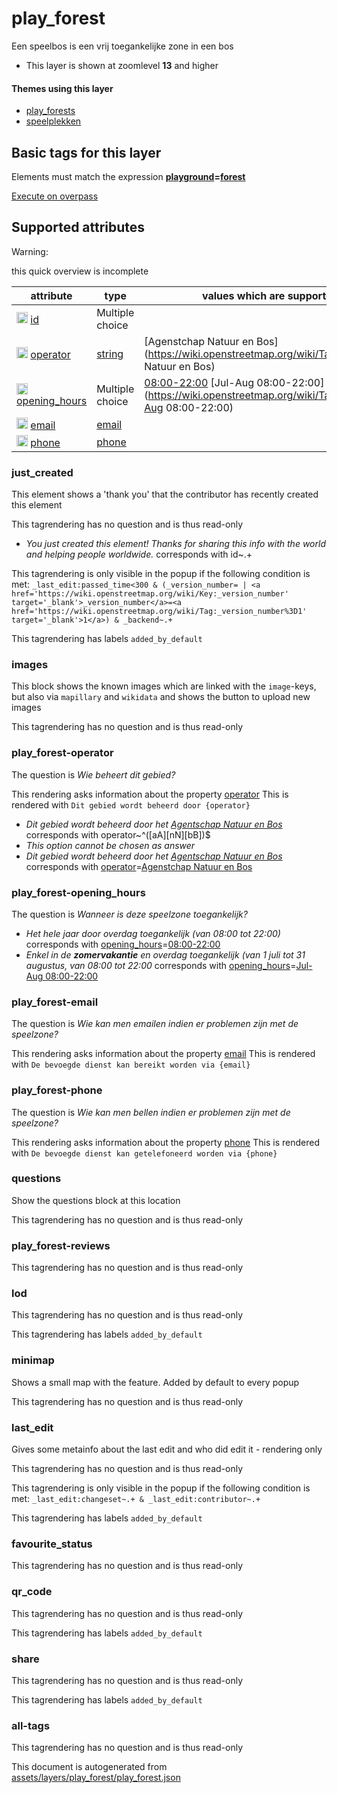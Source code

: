 [//]: # (WARNING: this file is automatically generated. Please find the sources at the bottom and edit those sources)

 play_forest 
=============





Een speelbos is een vrij toegankelijke zone in een bos






  - This layer is shown at zoomlevel **13** and higher




#### Themes using this layer 





  - [play_forests](https://mapcomplete.org/play_forests)
  - [speelplekken](https://mapcomplete.org/speelplekken)




 Basic tags for this layer 
---------------------------



Elements must match the expression **<a href='https://wiki.openstreetmap.org/wiki/Key:playground' target='_blank'>playground</a>=<a href='https://wiki.openstreetmap.org/wiki/Tag:playground%3Dforest' target='_blank'>forest</a>**

[Execute on overpass](http://overpass-turbo.eu/?Q=%5Bout%3Ajson%5D%5Btimeout%3A90%5D%3B%28%20%20%20%20nwr%5B%22playground%22%3D%22forest%22%5D%28%7B%7Bbbox%7D%7D%29%3B%0A%29%3Bout%20body%3B%3E%3Bout%20skel%20qt%3B)



 Supported attributes 
----------------------



Warning: 

this quick overview is incomplete



attribute | type | values which are supported by this layer
----------- | ------ | ------------------------------------------
[<img src='https://mapcomplete.org/assets/svg/statistics.svg' height='18px'>](https://taginfo.openstreetmap.org/keys/id#values) [id](https://wiki.openstreetmap.org/wiki/Key:id) | Multiple choice | 
[<img src='https://mapcomplete.org/assets/svg/statistics.svg' height='18px'>](https://taginfo.openstreetmap.org/keys/operator#values) [operator](https://wiki.openstreetmap.org/wiki/Key:operator) | [string](../SpecialInputElements.md#string) | [Agenstchap Natuur en Bos](https://wiki.openstreetmap.org/wiki/Tag:operator%3DAgenstchap Natuur en Bos)
[<img src='https://mapcomplete.org/assets/svg/statistics.svg' height='18px'>](https://taginfo.openstreetmap.org/keys/opening_hours#values) [opening_hours](https://wiki.openstreetmap.org/wiki/Key:opening_hours) | Multiple choice | [08:00-22:00](https://wiki.openstreetmap.org/wiki/Tag:opening_hours%3D08:00-22:00) [Jul-Aug 08:00-22:00](https://wiki.openstreetmap.org/wiki/Tag:opening_hours%3DJul-Aug 08:00-22:00)
[<img src='https://mapcomplete.org/assets/svg/statistics.svg' height='18px'>](https://taginfo.openstreetmap.org/keys/email#values) [email](https://wiki.openstreetmap.org/wiki/Key:email) | [email](../SpecialInputElements.md#email) | 
[<img src='https://mapcomplete.org/assets/svg/statistics.svg' height='18px'>](https://taginfo.openstreetmap.org/keys/phone#values) [phone](https://wiki.openstreetmap.org/wiki/Key:phone) | [phone](../SpecialInputElements.md#phone) | 




### just_created 



This element shows a 'thank you' that the contributor has recently created this element

This tagrendering has no question and is thus read-only





  - *You just created this element! Thanks for sharing this info with the world and helping people worldwide.*  corresponds with  id~.+


This tagrendering is only visible in the popup if the following condition is met: `_last_edit:passed_time<300 & (_version_number= | <a href='https://wiki.openstreetmap.org/wiki/Key:_version_number' target='_blank'>_version_number</a>=<a href='https://wiki.openstreetmap.org/wiki/Tag:_version_number%3D1' target='_blank'>1</a>) & _backend~.+`

This tagrendering has labels  `added_by_default`



### images 



This block shows the known images which are linked with the `image`-keys, but also via `mapillary` and `wikidata` and shows the button to upload new images

This tagrendering has no question and is thus read-only





### play_forest-operator 



The question is  *Wie beheert dit gebied?*

This rendering asks information about the property  [operator](https://wiki.openstreetmap.org/wiki/Key:operator) This is rendered with  `Dit gebied wordt beheerd door {operator}`



  - *Dit gebied wordt beheerd door het <a href='https://www.natuurenbos.be/spelen'>Agentschap Natuur en Bos</a>*  corresponds with  operator~^([aA][nN][bB])$
  - _This option cannot be chosen as answer_
  - *Dit gebied wordt beheerd door het <a href='https://www.natuurenbos.be/spelen'>Agentschap Natuur en Bos</a>*  corresponds with  <a href='https://wiki.openstreetmap.org/wiki/Key:operator' target='_blank'>operator</a>=<a href='https://wiki.openstreetmap.org/wiki/Tag:operator%3DAgenstchap Natuur en Bos' target='_blank'>Agenstchap Natuur en Bos</a>




### play_forest-opening_hours 



The question is  *Wanneer is deze speelzone toegankelijk?*





  - *Het hele jaar door overdag toegankelijk (van 08:00 tot 22:00)*  corresponds with  <a href='https://wiki.openstreetmap.org/wiki/Key:opening_hours' target='_blank'>opening_hours</a>=<a href='https://wiki.openstreetmap.org/wiki/Tag:opening_hours%3D08:00-22:00' target='_blank'>08:00-22:00</a>
  - *Enkel in de <b>zomervakantie</b> en overdag toegankelijk (van 1 juli tot 31 augustus, van 08:00 tot 22:00*  corresponds with  <a href='https://wiki.openstreetmap.org/wiki/Key:opening_hours' target='_blank'>opening_hours</a>=<a href='https://wiki.openstreetmap.org/wiki/Tag:opening_hours%3DJul-Aug 08:00-22:00' target='_blank'>Jul-Aug 08:00-22:00</a>




### play_forest-email 



The question is  *Wie kan men emailen indien er problemen zijn met de speelzone?*

This rendering asks information about the property  [email](https://wiki.openstreetmap.org/wiki/Key:email) This is rendered with  `De bevoegde dienst kan bereikt worden via {email}`



### play_forest-phone 



The question is  *Wie kan men bellen indien er problemen zijn met de speelzone?*

This rendering asks information about the property  [phone](https://wiki.openstreetmap.org/wiki/Key:phone) This is rendered with  `De bevoegde dienst kan getelefoneerd worden via {phone}`



### questions 



Show the questions block at this location

This tagrendering has no question and is thus read-only





### play_forest-reviews 



This tagrendering has no question and is thus read-only





### lod 



This tagrendering has no question and is thus read-only



This tagrendering has labels  `added_by_default`



### minimap 



Shows a small map with the feature. Added by default to every popup

This tagrendering has no question and is thus read-only





### last_edit 



Gives some metainfo about the last edit and who did edit it - rendering only

This tagrendering has no question and is thus read-only



This tagrendering is only visible in the popup if the following condition is met: `_last_edit:changeset~.+ & _last_edit:contributor~.+`

This tagrendering has labels  `added_by_default`



### favourite_status 



This tagrendering has no question and is thus read-only





### qr_code 



This tagrendering has no question and is thus read-only



This tagrendering has labels  `added_by_default`



### share 



This tagrendering has no question and is thus read-only



This tagrendering has labels  `added_by_default`



### all-tags 



This tagrendering has no question and is thus read-only

 

This document is autogenerated from [assets/layers/play_forest/play_forest.json](https://github.com/pietervdvn/MapComplete/blob/develop/assets/layers/play_forest/play_forest.json)
